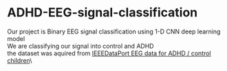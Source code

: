 # ADHD-EEG-signal-classification
Our project is Binary EEG signal classification using 1-D CNN deep learning model\
We are classifying our signal into control and ADHD\
the dataset was aquired from [IEEEDataPort EEG data for ADHD / control children](https://ieee-dataport.org/open-access/eeg-data-adhd-control-children)\

